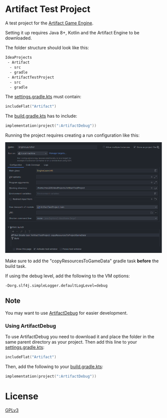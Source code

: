 # Artifact Test Project

A test project for the [Artifact Game Engine](https://www.github.com/meo209/Artifact).

Setting it up requires Java 8+, Kotlin and the Artifact Engine to be downloaded.

The folder structure should look like this:

```
IdeaProjects
 - Artifact
  - src
  - gradle
 - ArtifactTestProject
  - src
  - gradle
```

The [settings.gradle.kts]() must contain:
```kotlin
includeFlat("Artifact")
```

The [build.gradle.kts]() has to include:
```kotlin
implementation(project(":ArtifactDebug"))
```

Running the project requires creating a run configuration like this:

![runConfiguration in intellij](docs/runConfig.png "Run Configuration in IntelliJ idea")

Make sure to add the "copyResourcesToGameData" gradle task **before** the build task.

If using the debug level, add the following to the VM options:
```
-Dorg.slf4j.simpleLogger.defaultLogLevel=debug 
```

## Note
You may want to use [ArtifactDebug](https://www.github.com/meo209/ArtifactDebug) for easier development.

### Using ArtifactDebug
To use ArtifactDebug you need to download it and place the folder in the same parent directory as your project.
Then add this line to your [settings.gradle.kts]():
```kotlin
includeFlat("Artifact")
```
Then, add the following to your [build.gradle.kts]():
```kotlin
implementation(project(":ArtifactDebug"))
```

# License
[GPLv3](https://www.gnu.org/licenses/gpl-3.0.html)